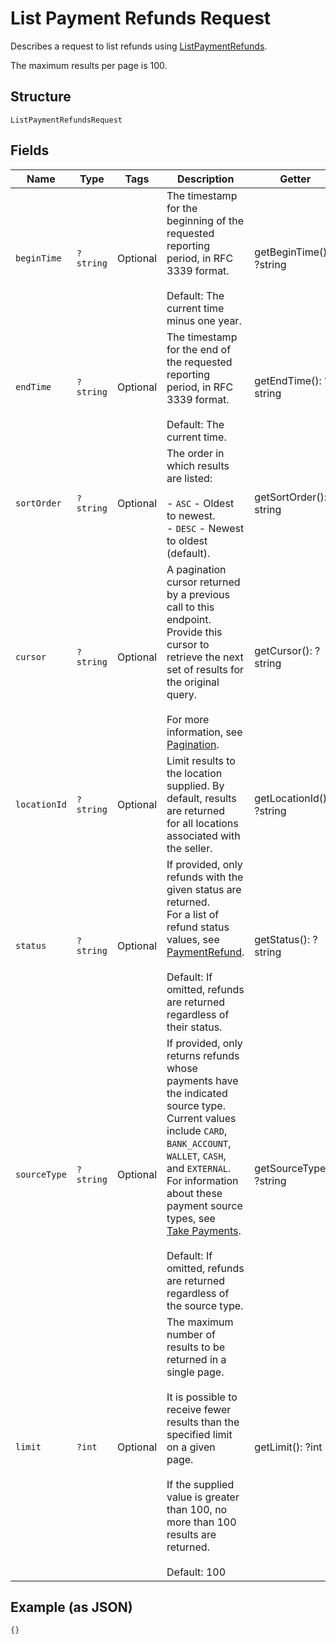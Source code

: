 
# List Payment Refunds Request

Describes a request to list refunds using
[ListPaymentRefunds](../../doc/apis/refunds.md#list-payment-refunds).

The maximum results per page is 100.

## Structure

`ListPaymentRefundsRequest`

## Fields

| Name | Type | Tags | Description | Getter | Setter |
|  --- | --- | --- | --- | --- | --- |
| `beginTime` | `?string` | Optional | The timestamp for the beginning of the requested reporting period, in RFC 3339 format.<br><br>Default: The current time minus one year. | getBeginTime(): ?string | setBeginTime(?string beginTime): void |
| `endTime` | `?string` | Optional | The timestamp for the end of the requested reporting period, in RFC 3339 format.<br><br>Default: The current time. | getEndTime(): ?string | setEndTime(?string endTime): void |
| `sortOrder` | `?string` | Optional | The order in which results are listed:<br><br>- `ASC` - Oldest to newest.<br>- `DESC` - Newest to oldest (default). | getSortOrder(): ?string | setSortOrder(?string sortOrder): void |
| `cursor` | `?string` | Optional | A pagination cursor returned by a previous call to this endpoint.<br>Provide this cursor to retrieve the next set of results for the original query.<br><br>For more information, see [Pagination](../../https://developer.squareup.com/docs/basics/api101/pagination). | getCursor(): ?string | setCursor(?string cursor): void |
| `locationId` | `?string` | Optional | Limit results to the location supplied. By default, results are returned<br>for all locations associated with the seller. | getLocationId(): ?string | setLocationId(?string locationId): void |
| `status` | `?string` | Optional | If provided, only refunds with the given status are returned.<br>For a list of refund status values, see [PaymentRefund](../../doc/models/payment-refund.md).<br><br>Default: If omitted, refunds are returned regardless of their status. | getStatus(): ?string | setStatus(?string status): void |
| `sourceType` | `?string` | Optional | If provided, only returns refunds whose payments have the indicated source type.<br>Current values include `CARD`, `BANK_ACCOUNT`, `WALLET`, `CASH`, and `EXTERNAL`.<br>For information about these payment source types, see<br>[Take Payments](../../https://developer.squareup.com/docs/payments-api/take-payments).<br><br>Default: If omitted, refunds are returned regardless of the source type. | getSourceType(): ?string | setSourceType(?string sourceType): void |
| `limit` | `?int` | Optional | The maximum number of results to be returned in a single page.<br><br>It is possible to receive fewer results than the specified limit on a given page.<br><br>If the supplied value is greater than 100, no more than 100 results are returned.<br><br>Default: 100 | getLimit(): ?int | setLimit(?int limit): void |

## Example (as JSON)

```json
{}
```

